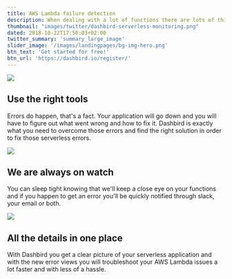 ```yaml
---
title: AWS Lambda failure detection
description: When dealing with a lot of functions there are lots of things that go wrong. You need to be able to pinpoint those errors fast and easy. This is what Dashbird does best.
thumbnail: "images/twitter/dashbird-serverless-monitoring.png"
dated: 2018-10-22T17:50:03+02:00
twitter_summary: 'summary_large_image'
slider_image: '/images/landingpages/bg-img-hero.png'
btn_text: 'Get started for free!'
btn_url: 'https://dashbird.io/register/'
---
```


<div class="bg-white">
  	<section class="container pt-5 pb-10 landing-content">
		<div class="row pt-7">
			<div class="col-12 col-md-6 landing-img">
				<img src="/images/landingpages/landinf-instant-faluire.png">
			</div>
			<div class="col-12 col-md-6 landing-text">
				<div class="col-12 col-xs-10 col-sm-12 col-lg-10 landing-text-inner sf-ui-text">
					<h2 class="landing-titles ">Use the right tools</h2>
					<p>Errors do happen, that's a fact. Your application will go down and you will have to figure out what went wrong and how to fix it. Dashbird is exactly what you need to overcome those errors and find the right solution in order to fix those serverless errors.</p>
				</div>
			</div>
		</div>
		<div class="row pt-7">
			<div class="col-12 col-md-6 landing-img">
				<img src="/images/landingpages/effortless-debugging.png">
			</div>
			<div class="col-12 col-md-6 landing-text">
				<div class="col-12 col-xs-10 col-sm-12 col-lg-10 landing-text-inner sf-ui-text">
					<h2 class="landing-titles ">We are always on watch</h2>
					<p>You can sleep tight knowing that we'll keep a close eye on your functions and if you happen to get an error you'll be quickly notified through slack, your email or both.</p>
				</div>
			</div>
		</div>
		<div class="row pt-7">
				<div class="col-12 col-md-6 landing-img">
					<img src="/images/landingpages/track-full-extent.png">
				</div>
				<div class="col-12 col-md-6 landing-text">
					<div class="col-12 col-xs-10 col-sm-12 col-lg-10 landing-text-inner sf-ui-text">
							<h2 class="landing-titles ">All the details in one place</h2>
							<p>With Dashbird you get a clear picture of your serverless application and with the new error views you will troubleshoot your AWS Lambda issues a lot faster and with less of a hassle.</p>
					</div>
				</div>
		</div>
  	</section>
 </div>